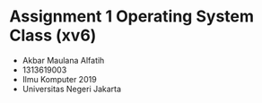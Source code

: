 # Assignment 1 Operating System Class (xv6)
- Akbar Maulana Alfatih
- 1313619003
- Ilmu Komputer 2019
- Universitas Negeri Jakarta
